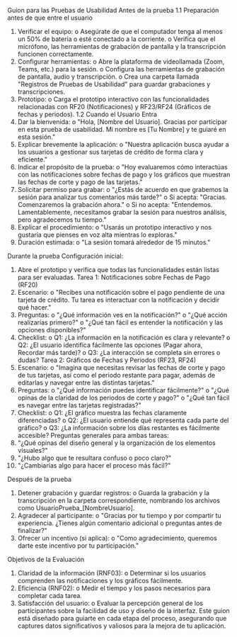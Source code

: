 Guion para las Pruebas de Usabilidad
Antes de la prueba
1.1 Preparación antes de que entre el usuario
1.	Verificar el equipo:
o	Asegúrate de que el computador tenga al menos un 50% de batería o esté conectado a la corriente.
o	Verifica que el micrófono, las herramientas de grabación de pantalla y la transcripción funcionen correctamente.
2.	Configurar herramientas:
o	Abre la plataforma de videollamada (Zoom, Teams, etc.) para la sesión.
o	Configura las herramientas de grabación de pantalla, audio y transcripción.
o	Crea una carpeta llamada "Registros de Pruebas de Usabilidad" para guardar grabaciones y transcripciones.
3.	Prototipo:
o	Carga el prototipo interactivo con las funcionalidades relacionadas con RF20 (Notificaciones) y RF23/RF24 (Gráficos de fechas y periodos).
1.2 Cuando el Usuario Entra
1.	Dar la bienvenida:
o	"Hola, [Nombre del Usuario]. Gracias por participar en esta prueba de usabilidad. Mi nombre es [Tu Nombre] y te guiaré en esta sesión."
2.	Explicar brevemente la aplicación:
o	"Nuestra aplicación busca ayudar a los usuarios a gestionar sus tarjetas de crédito de forma clara y eficiente."
3.	Indicar el propósito de la prueba:
o	"Hoy evaluaremos cómo interactúas con las notificaciones sobre fechas de pago y los gráficos que muestran las fechas de corte y pago de las tarjetas."
4.	Solicitar permiso para grabar:
o	"¿Estás de acuerdo en que grabemos la sesión para analizar tus comentarios más tarde?"
o	Si acepta: "Gracias. Comenzaremos la grabación ahora."
o	Si no acepta: "Entendemos. Lamentablemente, necesitamos grabar la sesión para nuestros análisis, pero agradecemos tu tiempo."
5.	Explicar el procedimiento:
o	"Usarás un prototipo interactivo y nos gustaría que pienses en voz alta mientras lo exploras."
6.	Duración estimada:
o	"La sesión tomará alrededor de 15 minutos."

Durante la prueba
Configuración inicial:
1.	Abre el prototipo y verifica que todas las funcionalidades están listas para ser evaluadas.
Tarea 1: Notificaciones sobre Fechas de Pago (RF20)
1.	Escenario:
o	"Recibes una notificación sobre el pago pendiente de una tarjeta de crédito. Tu tarea es interactuar con la notificación y decidir qué hacer."
2.	Preguntas:
o	"¿Qué información ves en la notificación?"
o	"¿Qué acción realizarías primero?"
o	"¿Qué tan fácil es entender la notificación y las opciones disponibles?"
3.	Checklist:
o	Q1: ¿La información en la notificación es clara y relevante?
o	Q2: ¿El usuario identifica fácilmente las opciones (Pagar ahora, Recordar más tarde)?
o	Q3: ¿La interacción se completa sin errores o dudas?
Tarea 2: Gráficos de Fechas y Periodos (RF23, RF24)
1.	Escenario:
o	"Imagina que necesitas revisar las fechas de corte y pago de tus tarjetas, así como el periodo restante para pagar, además de editarlas y navegar entre las distintas tarjetas."
2.	Preguntas:
o	"¿Qué información puedes identificar fácilmente?"
o	"¿Qué opinas de la claridad de los periodos de corte y pago?"
o	"¿Qué tan fácil es navegar entre las tarjetas registradas?"
3.	Checklist:
o	Q1: ¿El gráfico muestra las fechas claramente diferenciadas?
o	Q2: ¿El usuario entiende qué representa cada parte del gráfico?
o	Q3: ¿La información sobre los días restantes es fácilmente accesible?
Preguntas generales para ambas tareas:
1.	"¿Qué opinas del diseño general y la organización de los elementos visuales?"
2.	"¿Hubo algo que te resultara confuso o poco claro?"
3.	"¿Cambiarías algo para hacer el proceso más fácil?"

Después de la prueba
1.	Detener grabación y guardar registros:
o	Guarda la grabación y la transcripción en la carpeta correspondiente, nombrando los archivos como UsuarioPrueba_[NombreUsuario].
2.	Agradecer al participante:
o	"Gracias por tu tiempo y por compartir tu experiencia. ¿Tienes algún comentario adicional o preguntas antes de finalizar?"
3.	Ofrecer un incentivo (si aplica):
o	"Como agradecimiento, queremos darte este incentivo por tu participación."

Objetivos de la Evaluación
1.	Claridad de la información (RNF03):
o	Determinar si los usuarios comprenden las notificaciones y los gráficos fácilmente.
2.	Eficiencia (RNF02):
o	Medir el tiempo y los pasos necesarios para completar cada tarea.
3.	Satisfacción del usuario:
o	Evaluar la percepción general de los participantes sobre la facilidad de uso y diseño de la interfaz.
Este guion está diseñado para guiarte en cada etapa del proceso, asegurando que captures datos significativos y valiosos para la mejora de tu aplicación.


